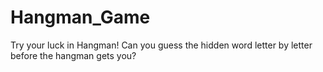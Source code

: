 # Hangman_Game
Try your luck in Hangman! Can you guess the hidden word letter by letter before the hangman gets you?
